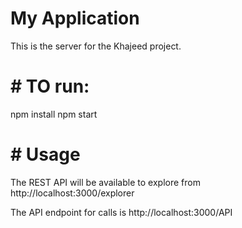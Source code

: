# My Application

This is the server for the Khajeed project.

# # TO run:
  npm install
  npm start

# # Usage
The REST API will be available to explore from http://localhost:3000/explorer

The API endpoint for calls is http://localhost:3000/API
